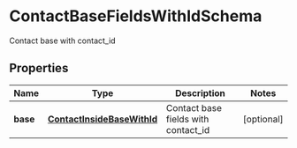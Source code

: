 

# ContactBaseFieldsWithIdSchema

Contact base with contact_id
## Properties

Name | Type | Description | Notes
------------ | ------------- | ------------- | -------------
**base** | [**ContactInsideBaseWithId**](ContactInsideBaseWithId.md) | Contact base fields with contact_id |  [optional]



